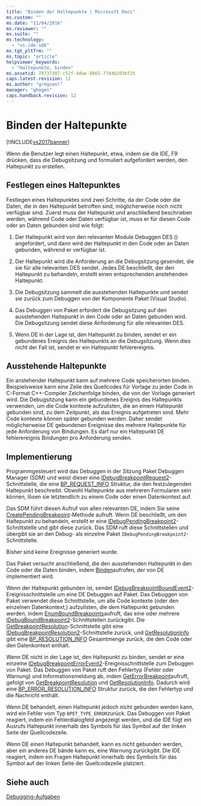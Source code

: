 ```yaml
---
title: "Binden der Haltepunkte | Microsoft Docs"
ms.custom: ""
ms.date: "11/04/2016"
ms.reviewer: ""
ms.suite: ""
ms.technology: 
  - "vs-ide-sdk"
ms.tgt_pltfrm: ""
ms.topic: "article"
helpviewer_keywords: 
  - "Haltepunkte, binden"
ms.assetid: 70737387-c52f-4dae-8865-77d4b203bf25
caps.latest.revision: 12
ms.author: "gregvanl"
manager: "ghogen"
caps.handback.revision: 12
---
```

# Binden der Haltepunkte
[!INCLUDE[vs2017banner](../../code-quality/includes/vs2017banner.md)]

Wenn die Benutzer legt einen Haltepunkt, etwa, indem sie die IDE, F9 drücken, dass die Debugsitzung und formuliert aufgefordert werden, den Haltepunkt zu erstellen.  
  
## Festlegen eines Haltepunktes  
 Festlegen eines Haltepunktes sind zwei Schritte, da der Code oder die Daten, die in den Haltepunkt betroffen sind, möglicherweise noch nicht verfügbar sind.  Zuerst muss der Haltepunkt und anschließend beschrieben werden, während Code oder Daten verfügbar ist, muss er für diesen Code oder an Daten gebunden sind wie folgt:  
  
1.  Der Haltepunkt wird von den relevanten Module Debuggen DES \(\) angefordert, und dann wird der Haltepunkt in den Code oder an Daten gebunden, während er verfügbar ist.  
  
2.  Der Haltepunkt wird die Anforderung an die Debugsitzung gesendet, die sie für alle relevanten DES sendet.  Jedes DE beschließt, der den Haltepunkt zu behandeln, erstellt einen entsprechenden anstehenden Haltepunkt.  
  
3.  Die Debugsitzung sammelt die ausstehenden Haltepunkte und sendet sie zurück zum Debuggen von der Komponente Paket \(Visual Studio\).  
  
4.  Das Debuggen von Paket erfordert die Debugsitzung auf den ausstehenden Haltepunkt in den Code oder an Daten gebunden wird.  Die Debugsitzung sendet diese Anforderung für alle relevanten DES.  
  
5.  Wenn DE in der Lage ist, den Haltepunkt zu binden, sendet er ein gebundenes Ereignis des Haltepunkts an die Debugsitzung.  Wenn dies nicht der Fall ist, sendet er ein Haltepunkt fehlerereignis.  
  
## Ausstehende Haltepunkte  
 Ein anstehender Haltepunkt kann auf mehrere Code speicherorten binden.  Beispielsweise kann eine Zeile des Quellcodes für Vorlage zu jeder Code in C\-Format C\+\+\-Compiler Zeichenfolge binden, die von der Vorlage generiert wird.  Die Debugsitzung kann ein gebundenes Ereignis des Haltepunkts verwenden, um die Code kontexte aufzulisten, die an einem Haltepunkt gebunden sind, zu dem Zeitpunkt, als das Ereignis aufgetreten sind.  Mehr Code kontexte können später gebunden werden. Daher sendet möglicherweise DE gebundenen Ereignisse des mehrere Haltepunkte für jede Anforderung von Bindungen.  Es darf nur ein Haltepunkt DE fehlerereignis Bindungen pro Anforderung senden.  
  
## Implementierung  
 Programmgesteuert wird das Debuggen in der Sitzung Paket Debuggen Manager \(SDM\) und weist dieser eine [IDebugBreakpointRequest2](../../extensibility/debugger/reference/idebugbreakpointrequest2.md)\-Schnittstelle, die eine [BP\_REQUEST\_INFO](../../extensibility/debugger/reference/bp-request-info.md) Struktur, die den festzulegenden Haltepunkt beschreibt.  Obwohl Haltepunkte aus mehreren Formularen sein können, lösen sie letztendlich zu einem Code oder einen Datenkontext auf.  
  
 Das SDM führt diesen Aufruf von allen relevanten DE, indem Sie seine [CreatePendingBreakpoint](../../extensibility/debugger/reference/idebugengine2-creatependingbreakpoint.md)\-Methode aufruft.  Wenn DE beschließt, um den Haltepunkt zu behandeln, erstellt er eine [IDebugPendingBreakpoint2](../../extensibility/debugger/reference/idebugpendingbreakpoint2.md)\-Schnittstelle und gibt diese zurück.  Das SDM ruft diese Schnittstellen und übergibt sie an den Debug\- als einzelne Paket `IDebugPendingBreakpoint2`\-Schnittstelle.  
  
 Bisher sind keine Ereignisse generiert wurde.  
  
 Das Paket versucht anschließend, die den ausstehenden Haltepunkt in den Code oder die Daten binden, indem [Binden](../../extensibility/debugger/reference/idebugpendingbreakpoint2-bind.md)aufrufen, der von DE implementiert wird.  
  
 Wenn der Haltepunkt gebunden ist, sendet [IDebugBreakpointBoundEvent2](../../extensibility/debugger/reference/idebugbreakpointboundevent2.md)\-Ereignisschnittstelle um eine DE Debuggen auf Paket.  Das Debuggen von Paket verwendet diese Schnittstelle, um alle Code kontexte \(oder den einzelnen Datenkontext,\) aufzulisten, die dem Haltepunkt gebunden werden, indem [EnumBoundBreakpoints](../../extensibility/debugger/reference/idebugbreakpointboundevent2-enumboundbreakpoints.md)aufruft, das eine oder mehrere [IDebugBoundBreakpoint2](../../extensibility/debugger/reference/idebugboundbreakpoint2.md)\-Schnittstellen zurückgibt.  Die [GetBreakpointResolution](../../extensibility/debugger/reference/idebugboundbreakpoint2-getbreakpointresolution.md)\-Schnittstelle gibt eine [IDebugBreakpointResolution2](../../extensibility/debugger/reference/idebugbreakpointresolution2.md)\-Schnittstelle zurück, und [GetResolutionInfo](../../extensibility/debugger/reference/idebugbreakpointresolution2-getresolutioninfo.md) gibt eine [BP\_RESOLUTION\_INFO](../../extensibility/debugger/reference/bp-resolution-info.md) Gesamtmenge zurück, die den Code oder den Datenkontext enthält.  
  
 Wenn DE nicht in der Lage ist, den Haltepunkt zu binden, sendet er eine einzelne [IDebugBreakpointErrorEvent2](../../extensibility/debugger/reference/idebugbreakpointerrorevent2.md)\-Ereignisschnittstelle zum Debuggen von Paket.  Das Debuggen von Paket ruft den Fehlertyp \(Fehler oder Warnung\) und Informationsmeldung ab, indem [GetErrorBreakpoint](../../extensibility/debugger/reference/idebugbreakpointerrorevent2-geterrorbreakpoint.md)aufruft, gefolgt von [GetBreakpointResolution](../../extensibility/debugger/reference/idebugerrorbreakpoint2-getbreakpointresolution.md) und [GetResolutionInfo](../../extensibility/debugger/reference/idebugerrorbreakpointresolution2-getresolutioninfo.md).  Dadurch wird eine [BP\_ERROR\_RESOLUTION\_INFO](../../extensibility/debugger/reference/bp-error-resolution-info.md) Struktur zurück, die den Fehlertyp und die Nachricht enthält.  
  
 Wenn DE behandelt, einen Haltepunkt jedoch nicht gebunden werden kann, wird ein Fehler vom Typ `BPET_TYPE_ERROR`zurück.  Das Debuggen von Paket reagiert, indem ein Fehlerdialogfeld angezeigt werden, und die IDE fügt ein Ausrufs Haltepunkt innerhalb des Symbols für das Symbol auf der linken Seite der Quellcodezeile.  
  
 Wenn DE einen Haltepunkt behandelt, kann es nicht gebunden werden, aber ein anderes DE bände kann es, eine Warnung zurückgibt.  Die IDE reagiert, indem ein Fragen Haltepunkt innerhalb des Symbols für das Symbol auf der linken Seite der Quellcodezeile platziert.  
  
## Siehe auch  
 [Debugging\-Aufgaben](../../extensibility/debugger/debugging-tasks.md)